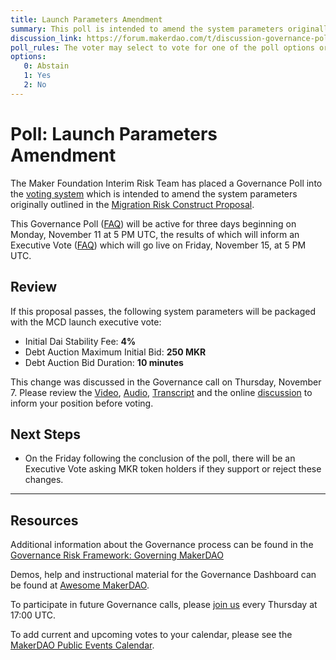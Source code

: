 ```yaml
---
title: Launch Parameters Amendment
summary: This poll is intended to amend the system parameters originally outlined in the Migration Risk Construct Proposal.
discussion_link: https://forum.makerdao.com/t/discussion-governance-poll-missing-parameter/732
poll_rules: The voter may select to vote for one of the poll options or they may elect to abstain from the poll entirely
options:
   0: Abstain
   1: Yes
   2: No
---
```

# Poll: Launch Parameters Amendment

The Maker Foundation Interim Risk Team has placed a Governance Poll into the [voting system](https://vote.makerdao.com/polling) which is intended to amend the system parameters originally outlined in the [Migration Risk Construct Proposal](https://vote.makerdao.com/polling-proposal/qmba2hpv3kcbjgzvlnv7xsogs3jenqdiqo3ffnktgqtepn).

This Governance Poll ([FAQ](https://community-development.makerdao.com/governance/governance#is-there-more-than-one-type-of-vote)) will be active for three days beginning on Monday, November 11 at 5 PM UTC, the results of which will inform an Executive Vote ([FAQ](https://community-development.makerdao.com/governance/governance#what-is-continuous-approval-voting)) which will go live on Friday, November 15, at 5 PM UTC.

## Review

If this proposal passes, the following system parameters will be packaged with the MCD launch executive vote:

- Initial Dai Stability Fee: **4%**
- Debt Auction Maximum Initial Bid: **250 MKR**
- Debt Auction Bid Duration: **10 minutes**

This change was discussed in the Governance call on Thursday, November 7. Please review the [Video](https://www.youtube.com/playlist?list=PLLzkWCj8ywWNq5-90-Id6VPSsrk4OWVan), [Audio](https://soundcloud.com/makerdao/sets/governance-and-risk), [Transcript](https://community-development.makerdao.com/governance/governance-and-risk-meetings/transcripts) and the online [discussion](https://forum.makerdao.com/c/governance) to inform your position before voting.

## Next Steps

- On the Friday following the conclusion of the poll, there will be an Executive Vote asking MKR token holders if they support or reject these changes.

---

## Resources

Additional information about the Governance process can be found in the [Governance Risk Framework: Governing MakerDAO](https://community-development.makerdao.com/governance/governance-risk-framework)

Demos, help and instructional material for the Governance Dashboard can be found at [Awesome MakerDAO](https://awesome.makerdao.com/#voting).

To participate in future Governance calls, please [join us](https://community-development.makerdao.com/governance/governance-and-risk-meetings) every Thursday at 17:00 UTC.

To add current and upcoming votes to your calendar, please see the [MakerDAO Public Events Calendar](https://calendar.google.com/calendar/embed?src=makerdao.com_3efhm2ghipksegl009ktniomdk%40group.calendar.google.com&ctz=America%2FLos_Angeles).

